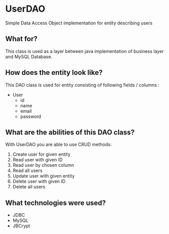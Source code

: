 # UserDAO
Simple Data Access Object implementation for entity describing users

## What for?
This class is used as a layer between java implementation of business layer and MySQL Database.

## How does the entity look like?
This DAO class is used for entity consisting of following fields / columns :
* User
  * id
  * name
  * email
  * password

## What are the abilities of this DAO class?
With UserDAO you are able to use CRUD methods:
1. Create user for given entity
1. Read user with given ID
1. Read user by chosen column
1. Read all users
1. Update user with given entity
1. Delete user with given ID
1. Delete all users

## What technologies were used?
* JDBC
* MySQL
* JBCrypt